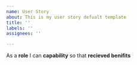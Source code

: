 ```yaml
---
name: User Story
about: This is my user story defualt template
title: ''
labels: ''
assignees: ''

---
```


As a **role** I can **capability** so that **recieved benifits**
